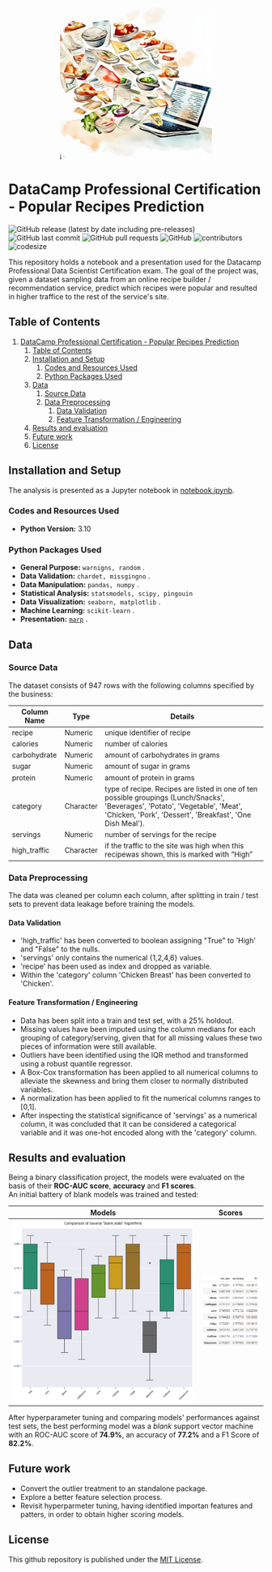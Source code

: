  <!-- ![Cover](presentation/cover.jpg | width=300px) -->
<p align="center">
    <img src="presentation/cover.jpg" width="300">
</p>

# DataCamp Professional Certification - Popular Recipes Prediction

![GitHub release (latest by date including pre-releases)](https://img.shields.io/github/v/release/Ocanamat/2023-DataCamp-Certification---Recipe-Traffic?include_prereleases)
![GitHub last commit](https://img.shields.io/github/last-commit/Ocanamat/2023-DataCamp-Certification---Recipe-Traffic)
![GitHub pull requests](https://img.shields.io/github/issues-pr/Ocanamat/2023-DataCamp-Certification---Recipe-Traffic)
![GitHub](https://img.shields.io/github/license/Ocanamat/2023-DataCamp-Certification---Recipe-Traffic)
![contributors](https://img.shields.io/github/contributors/Ocanamat/2023-DataCamp-Certification---Recipe-Traffic) 
![codesize](https://img.shields.io/github/languages/code-size/Ocanamat/2023-DataCamp-Certification---Recipe-Traffic) 

This repository holds a notebook and a presentation used for the Datacamp Professional Data Scientist Certification exam. The goal of the project was, given a dataset sampling data from an online recipe builder / recommendation service, predict which recipes were popular and resulted in higher traffice to the rest of the service's site.  

## Table of Contents

1. [DataCamp Professional Certification - Popular Recipes Prediction](#datacamp-professional-certification---popular-recipes-prediction)
   1. [Table of Contents](#table-of-contents)
   2. [Installation and Setup](#installation-and-setup)
      1. [Codes and Resources Used](#codes-and-resources-used)
      2. [Python Packages Used](#python-packages-used)
   3. [Data](#data)
      1. [Source Data](#source-data)
      2. [Data Preprocessing](#data-preprocessing)
         1. [Data Validation](#data-validation)
         2. [Feature Transformation / Engineering](#feature-transformation--engineering)
   4. [Results and evaluation](#results-and-evaluation)
   5. [Future work](#future-work)
   6. [License](#license)

## Installation and Setup
The analysis is presented as a Jupyter notebook in [notebook.ipynb](notebook.ipynb).

### Codes and Resources Used
- **Python Version:** 3.10

### Python Packages Used

- **General Purpose:** `warnigns, random` .
- **Data Validation:**  `chardet, missgingno` .
- **Data Manipulation:** `pandas, numpy` .
- **Statistical Analysis:** `statsmodels, scipy, pingouin`
- **Data Visualization:** `seaborn, matplotlib` .
- **Machine Learning:** `scikit-learn` .
- **Presentation:** [`marp`](https://marketplace.visualstudio.com/items?itemName=marp-team.marp-vscode) .

## Data

### Source Data
The dataset consists of 947 rows with the following columns specified by the business:

 | Column Name  | Type      | Details                                                                                                                                                                                        |
 | ------------ | --------- | ---------------------------------------------------------------------------------------------------------------------------------------------------------------------------------------------- |
 | recipe       | Numeric   | unique identifier of recipe                                                                                                                                                                    |
 | calories     | Numeric   | number of calories                                                                                                                                                                             |
 | carbohydrate | Numeric   | amount of carbohydrates in grams                                                                                                                                                               |
 | sugar        | Numeric   | amount of sugar in grams                                                                                                                                                                       |
 | protein      | Numeric   | amount of protein in grams                                                                                                                                                                     |
 | category     | Character | type of recipe. Recipes are listed in one of ten possible groupings (Lunch/Snacks', 'Beverages',  'Potato', 'Vegetable', 'Meat', 'Chicken,  'Pork',  'Dessert', 'Breakfast', 'One Dish Meal'). |
 | servings     | Numeric   | number of servings for the recipe                                                                                                                                                              |
 | high_traffic | Character | if the traffic to the site was high when this recipewas shown, this is marked with “High”                                                                                                      |

### Data Preprocessing

The data was cleaned per column each column, after splitting in train / test sets to prevent data leakage before training the models.

#### Data Validation

- 'high_traffic' has been converted to boolean assigning "True" to 'High' and "False" to the nulls.  
- 'servings' only contains the numerical {1,2,4,6} values.  
- 'recipe' has been used as index and dropped as variable.  
- Within the 'category' column 'Chicken Breast' has been converted to 'Chicken'.  

#### Feature Transformation / Engineering
  
- Data has been split into a train and test set, with a 25% holdout.  
- Missing values have been imputed using the column medians for each grouping of category/serving, given that for all missing values these two pieces of information were still available.
- Outliers have been identified using the IQR method and transformed using a robust quantile regressor.
- A Box-Cox transformation has been applied to all numerical columns to alleviate the skewness and bring them closer to normally distributed variables.
- A normalization has been applied to fit the numerical columns ranges to [0,1].
- After inspecting the statistical significance of 'servings' as a numerical column, it was concluded that it can be considered a categorical variable and it was one-hot encoded along with the 'category' column.

## Results and evaluation
Being a binary classification project, the models were evaluated on the basis of their **ROC-AUC score**, **accuracy** and **F1 scores**.  
An initial battery of blank models was trained and tested: 


|               Models               |                     Scores                      |
| :--------------------------------: | :---------------------------------------------: |
| ![models](presentation/models.png) | ![model_scores](presentation/models_scores.png) |

After hyperparameter tuning and comparing models' performances against test sets, the best performing model was a *blank* support vector machine with an ROC-AUC score of **74.9%**, an accuracy of  **77.2%** and a F1 Score of **82.2%**. 

## Future work
- Convert the outlier treatment to an standalone package.
- Explore a better feature selection process.
- Revisit hyperparmeter tuning, having identified importan features and patters, in order to obtain higher scoring models.

## License
This github repository is published under the [MIT License](https://opensource.org/license/mit/).
